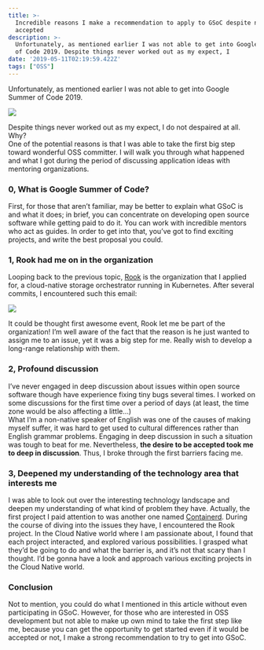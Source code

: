 ```yaml
---
title: >-
  Incredible reasons I make a recommendation to apply to GSoC despite never got
  accepted
description: >-
  Unfortunately, as mentioned earlier I was not able to get into Google Summer
  of Code 2019. Despite things never worked out as my expect, I
date: '2019-05-11T02:19:59.422Z'
tags: ["OSS"]
---
```


Unfortunately, as mentioned earlier I was not able to get into Google Summer of Code 2019.

![](https://cdn-images-1.medium.com/max/800/1*nOtoPtGnycTtSnGfg5Jtaw.png)

Despite things never worked out as my expect, I do not despaired at all. Why?  
One of the potential reasons is that I was able to take the first big step toward wonderful OSS committer. I will walk you through what happened and what I got during the period of discussing application ideas with mentoring organizations.

### 0, What is Google Summer of Code?

First, for those that aren’t familiar, may be better to explain what GSoC is and what it does; in brief, you can concentrate on developing open source software while getting paid to do it. You can work with incredible mentors who act as guides. In order to get into that, you’ve got to find exciting projects, and write the best proposal you could.

### 1, Rook had **me on in the organization**

Looping back to the previous topic, [Rook](https://rook.io/) is the organization that I applied for, a cloud-native storage orchestrator running in Kubernetes. After several commits, I encountered such this email:

![](https://cdn-images-1.medium.com/max/800/1*WgMyIVp-pSeFbW9esC-yqQ.png)

It could be thought first awesome event, Rook let me be part of the organization! I’m well aware of the fact that the reason is he just wanted to assign me to an issue, yet it was a big step for me. Really wish to develop a long-range relationship with them.

### 2, Profound discussion

I’ve never engaged in deep discussion about issues within open source software though have experience fixing tiny bugs several times. I worked on some discussions for the first time over a period of days (at least, the time zone would be also affecting a little…)  
What I’m a non-native speaker of English was one of the causes of making myself suffer, it was hard to get used to cultural differences rather than English grammar problems. Engaging in deep discussion in such a situation was tough to beat for me. Nevertheless, **the desire to be accepted took me to deep in discussion**. Thus, I broke through the first barriers facing me.

### 3, Deepened my understanding of the technology area that interests me

I was able to look out over the interesting technology landscape and deepen my understanding of what kind of problem they have. Actually, the first project I paid attention to was another one named [Containerd](https://containerd.io/). During the course of diving into the issues they have, I encountered the Rook project. In the Cloud Native world where I am passionate about, I found that each project interacted, and explored various possibilities. I grasped what they’d be going to do and what the barrier is, and it’s not that scary than I thought. I’d be gonna have a look and approach various exciting projects in the Cloud Native world.

### Conclusion

Not to mention, you could do what I mentioned in this article without even participating in GSoC. However, for those who are interested in OSS development but not able to make up own mind to take the first step like me, because you can get the opportunity to get started even if it would be accepted or not, I make a strong recommendation to try to get into GSoC.
